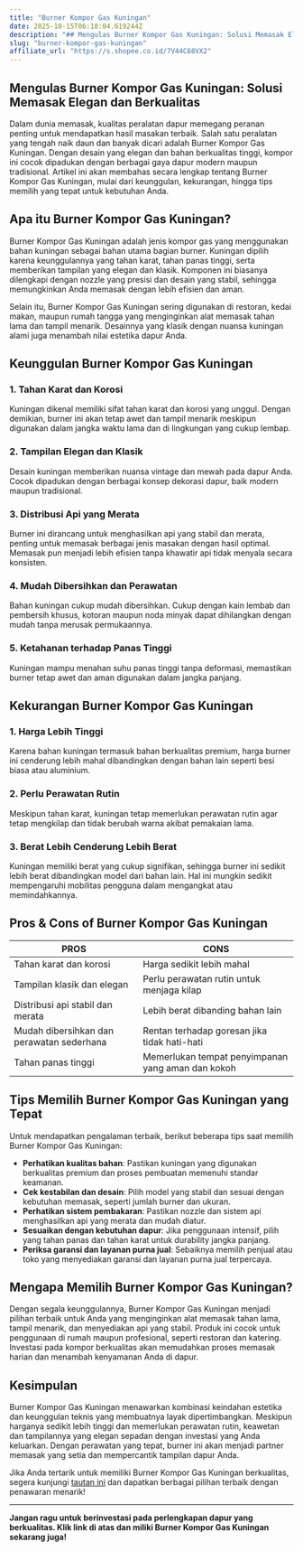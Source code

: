 ```yaml
---
title: "Burner Kompor Gas Kuningan"
date: 2025-10-15T06:18:04.619244Z
description: "## Mengulas Burner Kompor Gas Kuningan: Solusi Memasak Elegan dan Berkualitas..."
slug: "burner-kompor-gas-kuningan"
affiliate_url: "https://s.shopee.co.id/7V44C68VX2"
---
```

## Mengulas Burner Kompor Gas Kuningan: Solusi Memasak Elegan dan Berkualitas

Dalam dunia memasak, kualitas peralatan dapur memegang peranan penting untuk mendapatkan hasil masakan terbaik. Salah satu peralatan yang tengah naik daun dan banyak dicari adalah Burner Kompor Gas Kuningan. Dengan desain yang elegan dan bahan berkualitas tinggi, kompor ini cocok dipadukan dengan berbagai gaya dapur modern maupun tradisional. Artikel ini akan membahas secara lengkap tentang Burner Kompor Gas Kuningan, mulai dari keunggulan, kekurangan, hingga tips memilih yang tepat untuk kebutuhan Anda.

## Apa itu Burner Kompor Gas Kuningan?

Burner Kompor Gas Kuningan adalah jenis kompor gas yang menggunakan bahan kuningan sebagai bahan utama bagian burner. Kuningan dipilih karena keunggulannya yang tahan karat, tahan panas tinggi, serta memberikan tampilan yang elegan dan klasik. Komponen ini biasanya dilengkapi dengan nozzle yang presisi dan desain yang stabil, sehingga memungkinkan Anda memasak dengan lebih efisien dan aman.

Selain itu, Burner Kompor Gas Kuningan sering digunakan di restoran, kedai makan, maupun rumah tangga yang menginginkan alat memasak tahan lama dan tampil menarik. Desainnya yang klasik dengan nuansa kuningan alami juga menambah nilai estetika dapur Anda.

## Keunggulan Burner Kompor Gas Kuningan

### 1. Tahan Karat dan Korosi

Kuningan dikenal memiliki sifat tahan karat dan korosi yang unggul. Dengan demikian, burner ini akan tetap awet dan tampil menarik meskipun digunakan dalam jangka waktu lama dan di lingkungan yang cukup lembap.

### 2. Tampilan Elegan dan Klasik

Desain kuningan memberikan nuansa vintage dan mewah pada dapur Anda. Cocok dipadukan dengan berbagai konsep dekorasi dapur, baik modern maupun tradisional.

### 3. Distribusi Api yang Merata

Burner ini dirancang untuk menghasilkan api yang stabil dan merata, penting untuk memasak berbagai jenis masakan dengan hasil optimal. Memasak pun menjadi lebih efisien tanpa khawatir api tidak menyala secara konsisten.

### 4. Mudah Dibersihkan dan Perawatan

Bahan kuningan cukup mudah dibersihkan. Cukup dengan kain lembab dan pembersih khusus, kotoran maupun noda minyak dapat dihilangkan dengan mudah tanpa merusak permukaannya.

### 5. Ketahanan terhadap Panas Tinggi

Kuningan mampu menahan suhu panas tinggi tanpa deformasi, memastikan burner tetap awet dan aman digunakan dalam jangka panjang.

## Kekurangan Burner Kompor Gas Kuningan

### 1. Harga Lebih Tinggi

Karena bahan kuningan termasuk bahan berkualitas premium, harga burner ini cenderung lebih mahal dibandingkan dengan bahan lain seperti besi biasa atau aluminium.

### 2. Perlu Perawatan Rutin

Meskipun tahan karat, kuningan tetap memerlukan perawatan rutin agar tetap mengkilap dan tidak berubah warna akibat pemakaian lama.

### 3. Berat Lebih Cenderung Lebih Berat

Kuningan memiliki berat yang cukup signifikan, sehingga burner ini sedikit lebih berat dibandingkan model dari bahan lain. Hal ini mungkin sedikit mempengaruhi mobilitas pengguna dalam mengangkat atau memindahkannya.

## Pros & Cons of Burner Kompor Gas Kuningan

| PROS                                              | CONS                                                |
|---------------------------------------------------|-----------------------------------------------------|
| Tahan karat dan korosi                          | Harga sedikit lebih mahal                          |
| Tampilan klasik dan elegan                      | Perlu perawatan rutin untuk menjaga kilap        |
| Distribusi api stabil dan merata               | Lebih berat dibanding bahan lain                  |
| Mudah dibersihkan dan perawatan sederhana     | Rentan terhadap goresan jika tidak hati-hati       |
| Tahan panas tinggi                              | Memerlukan tempat penyimpanan yang aman dan kokoh |

## Tips Memilih Burner Kompor Gas Kuningan yang Tepat

Untuk mendapatkan pengalaman terbaik, berikut beberapa tips saat memilih Burner Kompor Gas Kuningan:

- **Perhatikan kualitas bahan**: Pastikan kuningan yang digunakan berkualitas premium dan proses pembuatan memenuhi standar keamanan.
- **Cek kestabilan dan desain**: Pilih model yang stabil dan sesuai dengan kebutuhan memasak, seperti jumlah burner dan ukuran.
- **Perhatikan sistem pembakaran**: Pastikan nozzle dan sistem api menghasilkan api yang merata dan mudah diatur.
- **Sesuaikan dengan kebutuhan dapur**: Jika penggunaan intensif, pilih yang tahan panas dan tahan karat untuk durability jangka panjang.
- **Periksa garansi dan layanan purna jual**: Sebaiknya memilih penjual atau toko yang menyediakan garansi dan layanan purna jual terpercaya.

## Mengapa Memilih Burner Kompor Gas Kuningan?

Dengan segala keunggulannya, Burner Kompor Gas Kuningan menjadi pilihan terbaik untuk Anda yang menginginkan alat memasak tahan lama, tampil menarik, dan menyediakan api yang stabil. Produk ini cocok untuk penggunaan di rumah maupun profesional, seperti restoran dan katering. Investasi pada kompor berkualitas akan memudahkan proses memasak harian dan menambah kenyamanan Anda di dapur.

## Kesimpulan

Burner Kompor Gas Kuningan menawarkan kombinasi keindahan estetika dan keunggulan teknis yang membuatnya layak dipertimbangkan. Meskipun harganya sedikit lebih tinggi dan memerlukan perawatan rutin, keawetan dan tampilannya yang elegan sepadan dengan investasi yang Anda keluarkan. Dengan perawatan yang tepat, burner ini akan menjadi partner memasak yang setia dan mempercantik tampilan dapur Anda.

Jika Anda tertarik untuk memiliki Burner Kompor Gas Kuningan berkualitas, segera kunjungi [tautan ini](https://s.shopee.co.id/7V44C68VX2) dan dapatkan berbagai pilihan terbaik dengan penawaran menarik!

---

**Jangan ragu untuk berinvestasi pada perlengkapan dapur yang berkualitas. Klik link di atas dan miliki Burner Kompor Gas Kuningan sekarang juga!**